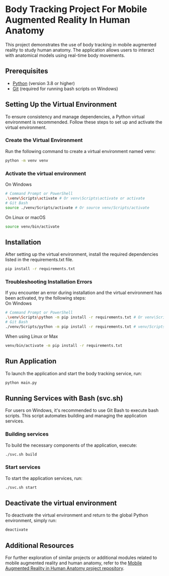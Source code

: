 # Body Tracking Project For Mobile Augmented Reality In Human Anatomy
This project demonstrates the use of body tracking in mobile augmented reality to study human anatomy. The application allows users to interact with anatomical models using real-time body movements.

## Prerequisites
- [Python](https://www.python.org/downloads/) (version 3.8 or higher)
- [Git](https://git-scm.com/downloads) (required for running bash scripts on Windows)



## Setting Up the Virtual Environment
To ensure consistency and manage dependencies, a Python virtual environment is recommended. Follow these steps to set up and activate the virtual environment.

### Create the Virtual Environment
Run the following command to create a virtual environment named venv:
``` bash
python -m venv venv
```
### Activate the virtual environment
On Windows
``` bash
# Command Prompt or PowerShell
.\venv\Scripts\activate # Or venv\Scripts\activate or activate
# Git Bash
source ./venv/Scripts/activate # Or source venv/Scripts/activate 
```

On Linux or macOS
``` bash
source venv/bin/activate 
```

## Installation
After setting up the virtual environment, install the required dependencies listed in the requirements.txt file.
```bash
pip install -r requirements.txt
```

### Troubleshooting Installation Errors
If you encounter an error during installation and the virtual environment has been activated, try the following steps:\
On Windows
``` bash
# Command Prompt or PowerShell
.\venv\Scripts\python -m pip install -r requirements.txt # Or venv\Scripts\python -m pip install -r requirements.txt
# Git Bash
./venv/Scripts/python -m pip install -r requirements.txt # venv/Scripts/python  -m pip install -r requirements.txt
```

When using Linux or Max
``` bash
venv/bin/activate -m pip install -r requirements.txt
```

## Run Application
To launch the application and start the body tracking service, run:
```bash
python main.py
```

## Running Services with Bash (svc.sh)
For users on Windows, it's recommended to use Git Bash to execute bash scripts. This script automates building and managing the application services.

### Building services
To build the necessary components of the application, execute:
``` bash
./svc.sh build
```

### Start services
To start the application services, run:
``` bash
./svc.sh start
```

## Deactivate the virtual environment
To deactivate the virtual environment and return to the global Python environment, simply run:
``` bash
deactivate
```

## Additional Resources
For further exploration of similar projects or additional modules related to mobile augmented reality and human anatomy, refer to the [Mobile Augmented Reality in Human Anatomy project repository](https://github.com/HairyBlue/unity_ar_human_anatomy).